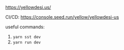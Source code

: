 https://yellowdesi.us/

CI/CD: https://console.seed.run/yellow/yellowdesi-us

useful commands:

1. ```yarn sst dev```
2. ```yarn run dev```
